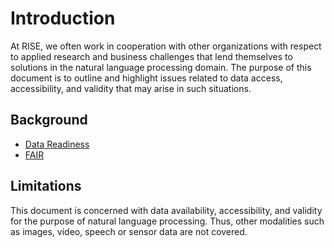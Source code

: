 # Introduction

At RISE, we often work in cooperation with other organizations with respect to applied research and business challenges 
that lend themselves to solutions in the natural language processing domain. The purpose of this document is to outline
and highlight issues related to data access, accessibility, and validity that may arise in such situations.



## Background



* [Data Readiness](http://data-readiness.org/)
* [FAIR](https://www.go-fair.org/fair-principles/)

## Limitations

This document is concerned with data availability, accessibility, and validity for the purpose of natural language
processing. Thus, other modalities such as images, video, speech or sensor data are not covered. 